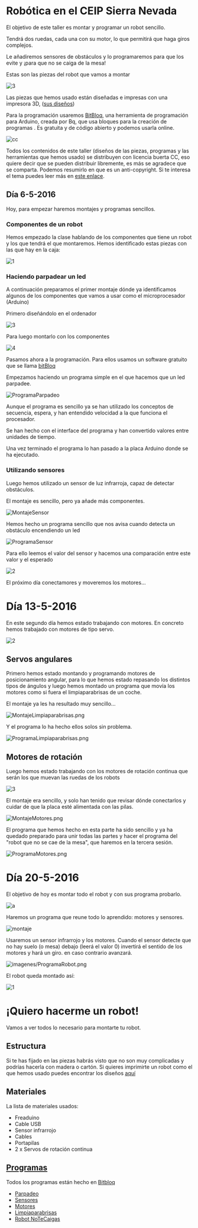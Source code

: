 # Robótica en el CEIP Sierra Nevada

El objetivo de este taller es montar y programar un robot sencillo.

Tendrá dos ruedas, cada una con su motor, lo que permitirá que haga giros complejos.

Le añadiremos sensores de obstáculos y lo programaremos para que los evite y ¡para que no se caiga de la mesa!

Estas son las piezas del robot que vamos a montar

![3](./imagenes/IMG_20160506_171835_.jpg)

Las piezas que hemos usado están diseñadas e impresas con una impresora 3D, ([sus diseños](https://github.com/javacasm/evoPrintBot))

Para la programación usaremos [BitBloq](http://bitbloq.bq.com), una herramienta de programación para Arduino, creada por Bq, que usa bloques para la creación de programas . Es gratuita y de código abierto y podemos usarla online.

![cc](./imagenes/CCbySQ_88x31.png)

Todos los contenidos de este taller (diseños de las piezas, programas y las herramientas que hemos usado) se distribuyen con licencia buerta CC, eso quiere decir que se pueden distribuir libremente, es más se agradece que se comparta. Podemos resumirlo en que es un anti-copyright. Si te interesa el tema puedes leer más en [este enlace](http://www.psicobyte.com/descargas/CampusCientifico.pdf).

## Día 6-5-2016

Hoy, para empezar haremos montajes y programas sencillos.

### Componentes de un robot

Hemos empezado la clase hablando de los componentes que tiene un robot y los que tendrá el que montaremos. Hemos identificado estas piezas con las que hay en la caja:

![1](./imagenes/IMG_20160506_171738_.jpg)

### Haciendo parpadear un led

A continuación preparamos el primer montaje dónde ya identificamos algunos de los componentes que vamos a usar como el microprocesador (Arduino)

Primero diseñándolo en el ordenador


![3](./imagenes/MontajeLed.png)

Para luego montarlo con los componentes

![4](./imagenes/IMG_20160506_163047_.jpg)

Pasamos ahora a la programación. Para ellos usamos un software gratuito que se llama [bitBloq](http://bitbloq.bq.com)

Empezamos haciendo un programa simple en el que hacemos que un led parpadee.

![ProgramaParpadeo](./imagenes/ProgramaParpadeo.png)

Aunque el programa es sencillo ya se han utilizado los conceptos de secuencia, espera, y han entendido velocidad a la que funciona el procesador.

Se han hecho con el interface del programa y han convertido valores entre unidades de tiempo.

Una vez terminado el programa lo han pasado  a la placa Arduino donde se ha ejecutado.

### Utilizando sensores

Luego hemos  utilizado un sensor de luz infrarroja, capaz de detectar obstáculos.

El montaje es sencillo, pero ya añade más componentes.

![MontajeSensor](./imagenes/MontajeSensor.png)

Hemos hecho un programa sencillo que nos avisa cuando detecta un obstáculo encendiendo un led

![ProgramaSensor](./imagenes/ProgramaSensor.png)

Para ello leemos el valor del sensor y hacemos una  comparación entre este valor y el esperado

![2](./imagenes/IMG_20160506_171822_.jpg)

El próximo día conectamores y moveremos los motores...


# Día 13-5-2016

En este segundo día hemos estado trabajando con motores. En concreto hemos trabajado con motores de tipo servo.

![2](./imagenes/IMG_20160513_173146.jpg)


## Servos angulares

Primero hemos estado montando y programando motores de posicionamiento angular, para lo que hemos estado repasando los distintos tipos de ángulos y luego hemos montado un programa que movía los motores como si fuera el limpiaparabrisas de un coche.


El montaje ya les ha resultado muy sencillo...

![MontajeLimpiaparabrisas.png](./imagenes/MontajeLimpiaparabrisas.png)

Y el programa lo ha hecho ellos solos sin problema.

![ProgramaLimpiaparabrisas.png](./imagenes/ProgramaLimpiaparabrisas.png)

## Motores de rotación

Luego hemos estado trabajando con los motores de rotación continua que serán los que muevan las ruedas de los robots

![3](./imagenes/IMG_20160513_173041.jpg)

El  montaje era sencillo, y solo han tenido que revisar dónde conectarlos y cuidar de que la placa esté alimentada con las pilas.

![MontajeMotores.png](./imagenes/MontajeMotores.png)

El programa que hemos hecho en esta parte ha sido sencillo y ya ha quedado preparado para unir todas las partes y hacer el programa del "robot que no se cae de la mesa", que haremos en la tercera sesión.

![ProgramaMotores.png](./imagenes/ProgramaMotores.png)


# Día 20-5-2016

El objetivo de hoy es montar todo el robot y con sus programa probarlo.

![a](./imagenes/IMG_20160520_162821.jpg)

Haremos un programa que reune todo lo aprendido: motores y sensores.

![montaje](./imagenes/MontajeRobot.png)

Usaremos un sensor infrarrojo y los motores. Cuando el sensor detecte que no hay suelo (o mesa) debajo (leerá el valor 0) invertirá el sentido de los motores y hará un giro. en caso contrario avanzará.

![imagenes/ProgramaRobot.png](./imagenes/ProgramaRobot.png)

El robot queda montado así:

![1](./imagenes/IMG_20160606_140952.jpg)

# ¡Quiero hacerme un robot!

Vamos a ver todos lo necesario para montarte tu robot.

## Estructura

Si te has fijado en las piezas habrás visto que no son muy complicadas y podrías hacerla con madera o cartón. Si quieres imprimirte un robot como el que hemos usado puedes encontrar los diseños [aquí](https://github.com/javacasm/evoPrintBot)

## Materiales

La lista de materiales usados:
* Freaduino
* Cable USB
* Sensor infrarrojo
* Cables
* Portapilas
* 2 x Servos de rotación continua

## [Programas](https://github.com/javacasm/Rob-ticaSierraNevada/tree/master/proyectos)

Todos los programas están hecho en [Bitbloq](http://bitbloq.bq.com)

* [Parpadeo](https://raw.githubusercontent.com/javacasm/Rob-ticaSierraNevada/master/proyectos/Parpadeo.json)
* [Sensores](https://raw.githubusercontent.com/javacasm/Rob-ticaSierraNevada/master/proyectos/Sensor_de_Luz.json)
* [Motores](https://raw.githubusercontent.com/javacasm/Rob-ticaSierraNevada/master/proyectos/motores.json)
* [Limpiaparabrisas](https://raw.githubusercontent.com/javacasm/Rob-ticaSierraNevada/master/proyectos/limpiaparabrisas.json)
* [Robot NoTeCaigas](https://raw.githubusercontent.com/javacasm/Rob-ticaSierraNevada/master/proyectos/NoTeCaigas.json)
